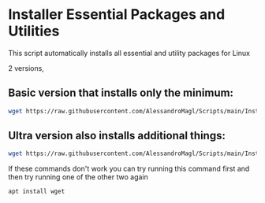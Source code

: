 # Installer Essential Packages and Utilities

This script automatically installs all essential and utility packages for Linux


2 versions,

## Basic version that installs only the minimum:

```bash
wget https://raw.githubusercontent.com/AlessandroMagl/Scripts/main/Installer-Packages/installer-packages-linux-ultra.sh && chmod +x installer-packages-linux.sh && ./installer-packages-linux.sh
```
## Ultra version also installs additional things:

```bash
wget https://raw.githubusercontent.com/AlessandroMagl/Scripts/main/Installer-Packages/installer-packages-linux-ultra.sh && chmod +x installer-packages-linux-ultra.sh && ./installer-packages-linux-ultra.sh
```
If these commands don't work you can try running this command first and then try running one of the other two again

```bash
apt install wget
```
